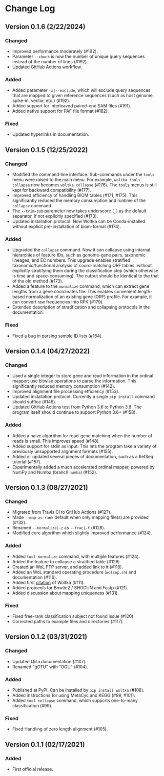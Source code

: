 # Change Log

## Version 0.1.6 (2/22/2024)

### Changed
- Improved performance moderately (#192).
- Parameter `--chunk` is now the number of unique query sequences instead of the number of lines (#192).
- Updated GitHub Actions workflow.

### Added
- Added parameter `-x|--exclude`, which will exclude query sequences that are mapped to given reference sequences (such as host genome, spike-in, vector, etc.) (#192).
- Added support for interleaved paired-end SAM files (#191).
- Added native support for PAF file format (#182).

### Fixed
- Updated hyperlinks in documentation.


## Version 0.1.5 (12/25/2022)

### Changed
- Modified the command-line interface. Sub-commands under the `tools` menu were raised to the main menu. For example, `woltka tools collapse` now becomes `woltka collapse` (#176). The `tools` menus is still kept for backward compatibility (#177).
- Improved efficiency of handling BIOM tables (#171, #175). This significantly reduced the memory consumption and runtime of the `collapse` command.
- The `--trim-sub` parameter now takes underscore (`_`) as the default separator, if not explicitly specified (#173).
- Updated installation protocol. Now Woltka can be Conda-installed without explicit pre-installation of biom-format (#174).

### Added
- Upgraded the `collapse` command. Now it can collapse using internal hierarchies of feature IDs, such as genome-gene pairs, taxonomic lineages, and EC numbers. This upgrade enables stratified taxonomic/functional analysis of coord-matching ORF tables, without explicitly stratifying them during the classification step (which otherwise is time and space-consuming). The output should be identical to the that of the old method (#173).
- Added a feature to the `normalize` command, which can extract gene lengths from a gene coordinates file. This enables convenient length-based normalization of an existing gene (ORF) profile. For example, it can convert raw frequencies into RPK (#179).
- Extended description of stratification and collapsing protocols in the documentation.

### Fixed
- Fixed a bug in parsing sample ID lists (#164).


## Version 0.1.4 (04/27/2022)

### Changed
- Used a single integer to store gene and read information in the ordinal mapper; use bitwise operations to parse the information. This significantly reduced memory consumption (#142).
- Improved alignment file processing efficiency (#153).
- Updated installation protocol. Currently a single `pip install` command should suffice (#145).
- Updated GitHub Actions test from Python 3.6 to Python 3.8. The program itself should continue to support Python 3.6+ (#158).

### Added
- Added a naive algorithm for read-gene matching when the number of reads is small. This improves speed (#148).
- Added support for stdin as input. This lets the program take a variety of previously unsupported alignment formats (#155).
- Added or updated several pieces of documentation, such as a RefSeq tutorial (#157).
- Experimentally added a much accelerated ordinal mapper, powered by NumPy and Numba (branch `numba`) (#152).


## Version 0.1.3 (08/27/2021)

### Changed
- Migrated from Travis CI to GitHub Actions (#127).
- Made `--map-as-rank` default when only mapping file(s) are provided (#132).
- Renamed `--normalize|-z` as `--frac|-f` (#128).
- Modified core algorithm which slightly improved performance (#124).

### Added
- Added `tool normalize` command, with multiple features (#124).
- Added the feature to collapse a stratified table (#126).
- Created an WoL FTP server, and added link to it (#118).
- Added an WoL standard operating procedure (`wolsop.sh`) and documentation (#116).
- Added first [citation](https://www.biorxiv.org/content/10.1101/2021.04.04.438427v1.abstract) of Woltka (#111).
- Added protocols for Bowtie2 / SHOGUN and Fastp (#121).
- Added discussion about mapping uniqueness (#131).

### Fixed
- Fixed free-rank classification subject not found issue (#120).
- Corrected paths to example files and directories (#117).


## Version 0.1.2 (03/31/2021)

### Changed
- Updated Qiita documentation (#107).
- Renamed "gOTU" with "OGU" (#104).

### Added
- Published at PyPI. Can be installed by `pip install woltka` (#108).
- Added instructions for using MetaCyc and KEGG (#99, #101).
- Added `tool collapse` command, which supports one-to-many classification (#99).

### Fixed
- Fixed Handling of zero length alignment (#105).


## Version 0.1.1 (02/17/2021)

### Added
- First official release.
